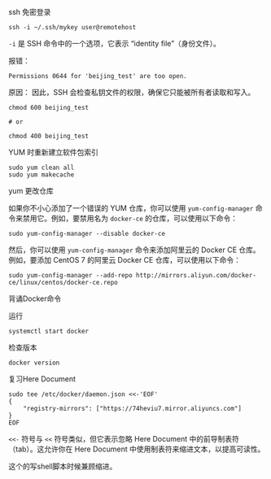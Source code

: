 ssh 免密登录

```shell
ssh -i ~/.ssh/mykey user@remotehost
```

`-i` 是 SSH 命令中的一个选项，它表示 “identity file”（身份文件）。

报错：

```
Permissions 0644 for 'beijing_test' are too open.
```

原因：
因此，SSH 会检查私钥文件的权限，确保它只能被所有者读取和写入。

```
chmod 600 beijing_test

# or

chmod 400 beijing_test

```


YUM 时重新建立软件包索引

```shell
sudo yum clean all
sudo yum makecache
```


yum 更改仓库

如果你不小心添加了一个错误的 YUM 仓库，你可以使用 `yum-config-manager` 命令来禁用它。例如，要禁用名为 `docker-ce` 的仓库，可以使用以下命令：

```
sudo yum-config-manager --disable docker-ce
```


然后，你可以使用 `yum-config-manager` 命令来添加阿里云的 Docker CE 仓库。例如，要添加 CentOS 7 的阿里云 Docker CE 仓库，可以使用以下命令：

```
sudo yum-config-manager --add-repo http://mirrors.aliyun.com/docker-ce/linux/centos/docker-ce.repo
```



背诵Docker命令

运行
```
systemctl start docker
```

检查版本

```
docker version
```


复习Here Document

```
sudo tee /etc/docker/daemon.json <<-'EOF' 
{
	"registry-mirrors": ["https://74heviu7.mirror.aliyuncs.com"] 
} 
EOF
```

`<<-` 符号与 `<<` 符号类似，但它表示忽略 Here Document 中的前导制表符（tab）。这允许你在 Here Document 中使用制表符来缩进文本，以提高可读性。

这个的写shell脚本时候兼顾缩进。

